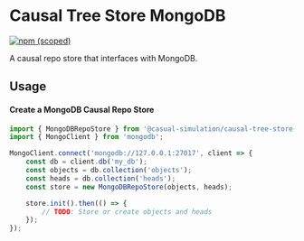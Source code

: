 # Causal Tree Store MongoDB

[![npm (scoped)](https://img.shields.io/npm/v/@casual-simulation/causal-tree-store-mongodb.svg)](https://www.npmjs.com/package/@casual-simulation/causal-tree-store-mongodb)

A causal repo store that interfaces with MongoDB.

## Usage

#### Create a MongoDB Causal Repo Store

```typescript
import { MongoDBRepoStore } from '@casual-simulation/causal-tree-store-mongodb';
import { MongoClient } from 'mongodb';

MongoClient.connect('mongodb://127.0.0.1:27017', client => {
    const db = client.db('my_db');
    const objects = db.collection('objects');
    const heads = db.collection('heads');
    const store = new MongoDBRepoStore(objects, heads);

    store.init().then(() => {
        // TODO: Store or create objects and heads
    });
});
```
